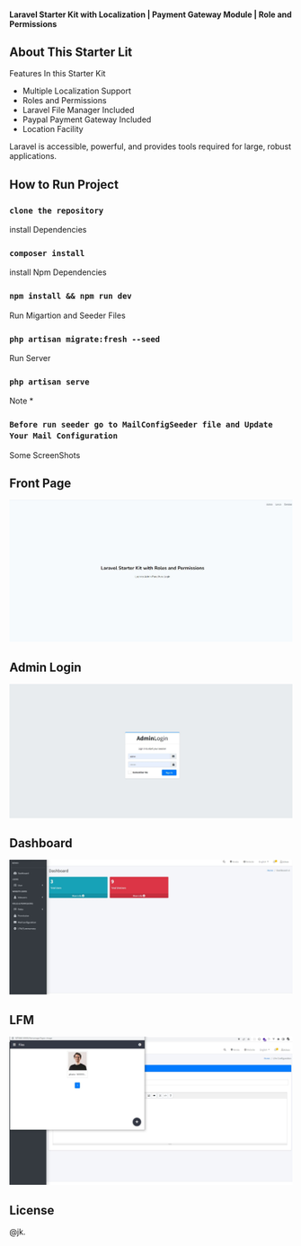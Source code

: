 <p align="center">
<h4>Laravel Starter Kit with Localization | Payment Gateway Module | Role and Permissions</h4>
</p>

## About This Starter Lit

Features In this Starter Kit

-   Multiple Localization Support
-   Roles and Permissions
-   Laravel File Manager Included
-   Paypal Payment Gateway Included
-   Location Facility

Laravel is accessible, powerful, and provides tools required for large, robust applications.

## How to Run Project

### `clone the repository`

install Dependencies

### `composer install`

install Npm Dependencies

### `npm install && npm run dev`

Run Migartion and Seeder Files

### `php artisan migrate:fresh --seed`

Run Server

### `php artisan serve`

Note \*

### `Before run seeder go to MailConfigSeeder file and Update Your Mail Configuration`

Some ScreenShots

## Front Page

![alt text](public/assets/screenshots/front.JPG "front page")

## Admin Login

![alt text](public/assets/screenshots/adminlogin.JPG "front page")

## Dashboard

![alt text](public/assets/screenshots/dashboard.JPG "front page")

## LFM

![alt text](public/assets/screenshots/lfm.JPG "front page")

## License

@jk.
